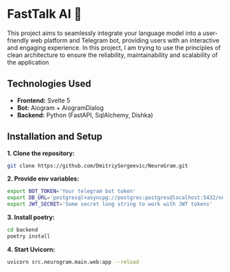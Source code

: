 # FastTalk AI 🧠

This project aims to seamlessly integrate your language model into a user-friendly web platform and Telegram bot, providing users with an interactive and engaging experience. In this project, I am trying to use the principles of clean architecture to ensure the reliability, maintainability and scalability of the application

## Technologies Used

- **Frontend:** Svelte 5
- **Bot:** Aiogram + AiogramDialog
- **Backend:** Python (FastAPI, SqlAlchemy, Dishka)

## Installation and Setup

**1. Clone the repository:**
```bash
git clone https://github.com/DmitriySergeevic/NeuroGram.git
```
**2. Provide env variables:**
```bash
export BOT_TOKEN='Your telegram bot token'
export DB_URL='postgresql+asyncpg://postgres:postgres@localhost:5432/neurogram'
export JWT_SECRET='Some secret long string to work with JWT tokens'
```
**3. Install poetry:**
```bash
cd backend
poetry install
```
**4. Start Uvicorn:**
```bash
uvicorn src.neurogram.main.web:app --reload
```
